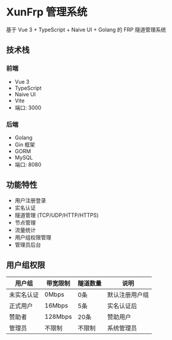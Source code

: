 # XunFrp 管理系统

基于 Vue 3 + TypeScript + Naive UI + Golang 的 FRP 隧道管理系统

## 技术栈

### 前端
- Vue 3
- TypeScript
- Naive UI
- Vite
- 端口: 3000

### 后端
- Golang
- Gin 框架
- GORM
- MySQL
- 端口: 8080

## 功能特性

- 用户注册登录
- 实名认证
- 隧道管理 (TCP/UDP/HTTP/HTTPS)
- 节点管理
- 流量统计
- 用户组权限管理
- 管理员后台

## 用户组权限

| 用户组 | 带宽限制 | 隧道数量 | 说明 |
|--------|----------|----------|---------|
| 未实名认证 | 0Mbps | 0条 | 默认注册用户组 |
| 正式用户 | 16Mbps | 5条 | 实名认证后 |
| 赞助者 | 128Mbps | 20条 | 赞助用户 |
| 管理员 | 不限制 | 不限制 | 系统管理员 |

